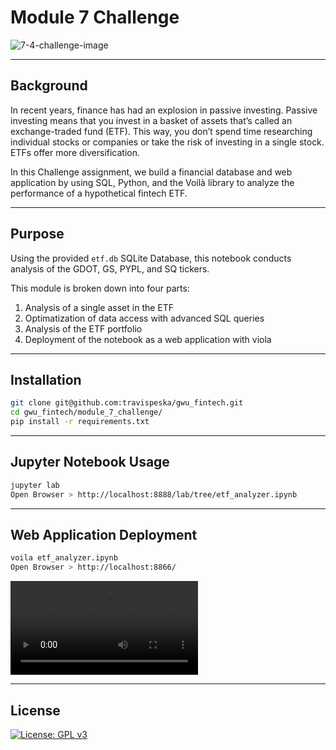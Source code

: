 # Module 7 Challenge

![7-4-challenge-image](https://user-images.githubusercontent.com/25112189/171067443-abda6b6d-a9a6-4585-bcaf-e492cb2c6039.png)

---

## Background
In recent years, finance has had an explosion in passive investing. Passive investing means that you invest in a basket of assets that’s called an exchange-traded fund (ETF). This way, you don’t spend time researching individual stocks or companies or take the risk of investing in a single stock. ETFs offer more diversification.

In this Challenge assignment, we build a financial database and web application by using SQL, Python, and the Voilà library to analyze the performance of a hypothetical fintech ETF.

---

## Purpose
Using the provided `etf.db` SQLite Database, this notebook conducts analysis of the GDOT, GS, PYPL, and SQ tickers.

This module is broken down into four parts:
1. Analysis of a single asset in the ETF
2. Optimatization of data access with advanced SQL queries
3. Analysis of the ETF portfolio
4. Deployment of the notebook as a web application with viola

---

## Installation

```sh
git clone git@github.com:travispeska/gwu_fintech.git
cd gwu_fintech/module_7_challenge/
pip install -r requirements.txt
```

---

## Jupyter Notebook Usage

```sh
jupyter lab
Open Browser > http://localhost:8888/lab/tree/etf_analyzer.ipynb
```

---

## Web Application Deployment

```sh
voila etf_analyzer.ipynb
Open Browser > http://localhost:8866/
```

![voila](https://user-images.githubusercontent.com/25112189/171067919-741183c4-b4cf-4a8d-a44e-3e6416106f75.mp4)

---

## License

[![License: GPL v3](https://img.shields.io/badge/License-GPLv3-blue.svg)](https://www.gnu.org/licenses/gpl-3.0)
